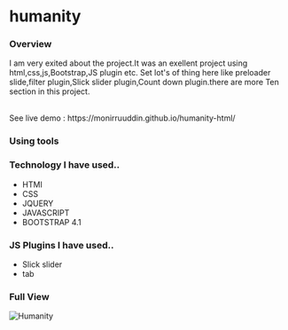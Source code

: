 # humanity

<h3>Overview</h3>

<p>I am very exited about the project.It was an exellent project using html,css,js,Bootstrap,JS plugin etc. Set lot's of thing here like preloader slide,filter plugin,Slick slider plugin,Count down plugin.there are more Ten section in this project.</p>
<div></div> <br>
<span>See live demo : https://monirruuddin.github.io/humanity-html/ </span>

<h3>Using tools</h3>
    
<h3> Technology I have used.. </h3>
<ul>
  <li>HTMl</li>
  <li>CSS</li>
  <li>JQUERY</li>
  <li>JAVASCRIPT</li>
  <li>BOOTSTRAP 4.1</li>
</ul>
<h3>JS Plugins I have used.. </h3>
<ul>
  <li>Slick slider</li>
  <li>tab</li>
</ul>

<h3>Full View</h3>
<img src="https://moniruddin.com/all-project/all-screenshot/humanity.png" alt="Humanity" />
